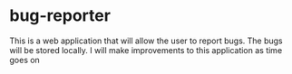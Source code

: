 # bug-reporter
This is a web application that will allow the user to report bugs. The bugs will be stored locally. I will make improvements to this application as time goes on
